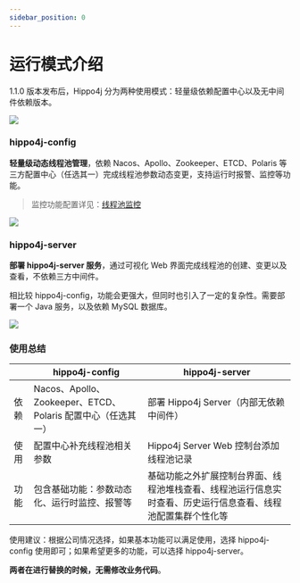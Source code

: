 ```yaml
---
sidebar_position: 0
---
```


# 运行模式介绍

1.1.0 版本发布后，Hippo4j 分为两种使用模式：轻量级依赖配置中心以及无中间件依赖版本。

![](https://images-machen.oss-cn-beijing.aliyuncs.com/image-20220319154626314.png)

### hippo4j-config

**轻量级动态线程池管理**，依赖 Nacos、Apollo、Zookeeper、ETCD、Polaris 等三方配置中心（任选其一）完成线程池参数动态变更，支持运行时报警、监控等功能。

> 监控功能配置详见：[线程池监控](/docs/user_docs/getting_started/config/hippo4j-config-monitor)

![](https://images-machen.oss-cn-beijing.aliyuncs.com/20220814_hippo4j_monitor.jpg)

### hippo4j-server

**部署 hippo4j-server 服务**，通过可视化 Web 界面完成线程池的创建、变更以及查看，不依赖三方中间件。

相比较 hippo4j-config，功能会更强大，但同时也引入了一定的复杂性。需要部署一个 Java 服务，以及依赖 MySQL 数据库。

![](https://images-machen.oss-cn-beijing.aliyuncs.com/1644032018254-min.gif)

### 使用总结

|      | hippo4j-config                                 | hippo4j-server                                              |
| ---- | ---------------------------------------------------- | ------------------------------------------------------------ |
| 依赖 | Nacos、Apollo、Zookeeper、ETCD、Polaris 配置中心（任选其一） | 部署 Hippo4j Server（内部无依赖中间件） |
| 使用 | 配置中心补充线程池相关参数                 | Hippo4j Server Web 控制台添加线程池记录                                                         |
| 功能 | 包含基础功能：参数动态化、运行时监控、报警等         | 基础功能之外扩展控制台界面、线程池堆栈查看、线程池运行信息实时查看、历史运行信息查看、线程池配置集群个性化等 |

使用建议：根据公司情况选择，如果基本功能可以满足使用，选择 hippo4j-config 使用即可；如果希望更多的功能，可以选择 hippo4j-server。

**两者在进行替换的时候，无需修改业务代码**。
